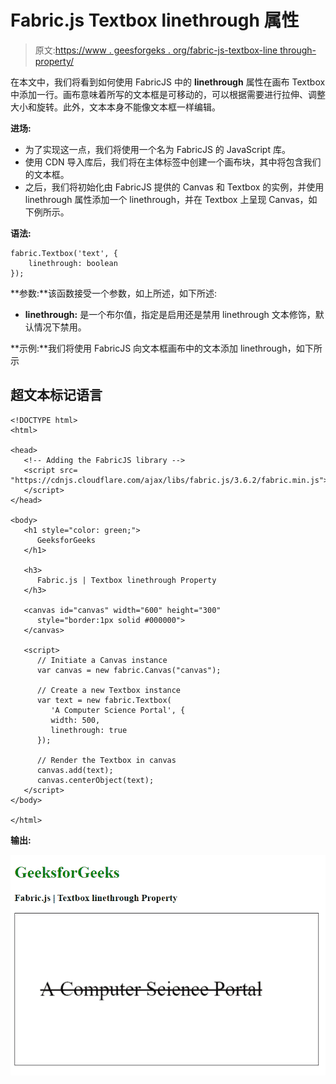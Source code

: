 # Fabric.js Textbox linethrough 属性

> 原文:[https://www . geesforgeks . org/fabric-js-textbox-line through-property/](https://www.geeksforgeeks.org/fabric-js-textbox-linethrough-property/)

在本文中，我们将看到如何使用 FabricJS 中的 **linethrough** 属性在画布 Textbox 中添加一行。画布意味着所写的文本框是可移动的，可以根据需要进行拉伸、调整大小和旋转。此外，文本本身不能像文本框一样编辑。

**进场:**

*   为了实现这一点，我们将使用一个名为 FabricJS 的 JavaScript 库。
*   使用 CDN 导入库后，我们将在主体标签中创建一个画布块，其中将包含我们的文本框。
*   之后，我们将初始化由 FabricJS 提供的 Canvas 和 Textbox 的实例，并使用 linethrough 属性添加一个 linethrough，并在 Textbox 上呈现 Canvas，如下例所示。

**语法:**

```
fabric.Textbox('text', {
    linethrough: boolean
});
```

**参数:**该函数接受一个参数，如上所述，如下所述:

*   **linethrough:** 是一个布尔值，指定是启用还是禁用 linethrough 文本修饰，默认情况下禁用。

**示例:**我们将使用 FabricJS 向文本框画布中的文本添加 linethrough，如下所示

## 超文本标记语言

```
<!DOCTYPE html>
<html>

<head>
   <!-- Adding the FabricJS library -->
   <script src=
"https://cdnjs.cloudflare.com/ajax/libs/fabric.js/3.6.2/fabric.min.js">
   </script>
</head>

<body>
   <h1 style="color: green;">
      GeeksforGeeks
   </h1>

   <h3>
      Fabric.js | Textbox linethrough Property
   </h3>

   <canvas id="canvas" width="600" height="300" 
      style="border:1px solid #000000">
   </canvas>

   <script>
      // Initiate a Canvas instance 
      var canvas = new fabric.Canvas("canvas");

      // Create a new Textbox instance 
      var text = new fabric.Textbox(
         'A Computer Science Portal', {
         width: 500,
         linethrough: true
      });

      // Render the Textbox in canvas 
      canvas.add(text);
      canvas.centerObject(text);
   </script>
</body>

</html>
```

**输出:**

![](img/19c62849b6674779f0ca3f1df17228a5.png)